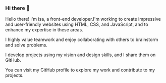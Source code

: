 ### Hi there 👋
Hello there! I'm isa, a front-end developer.I'm working to create impressive and user-friendly websites using HTML, CSS, and JavaScript, and to enhance my expertise in these areas.

I highly value teamwork and enjoy collaborating with others to brainstorm and solve problems.

I develop projects using my vision and design skills, and I share them on GitHub.

You can visit my GitHub profile to explore my work and contribute to my projects.






